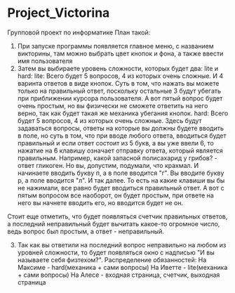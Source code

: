 # Project_Victorina
Групповой проект по информатике
План такой:
1) При запуске программы появляется главное меню, с названием викторины, там можно выбрать цвет кнопок и фона, а также ввести имя пользователя
2) Затем вы выбираете уровень сложности, которых будет два: lite и hard:
lite:
Всего будет 5 вопросов, 4 из которых очень сложные. И 4 варинта ответов в виде кнопок. Суть в том, что нажать вы можете только на правильный ответ, поскольку остальные 3 будут убегать при приближении курсора пользователя. А вот пятый вопрос будет очень простым, но вы физически не сможете ответить на него верно, так как будет такая же механика убегания кнопок.
hard:
Всего будет 5 вопросов, 4 из которых очень сложные. Здесь будут задаваться вопросы, ответы на которые вы должны будете вводить в поле, но суть в том, что при вводе любого ответа, вводиться будет правильный и если ответ состоит из 5 букв, а вы уже ввели 6, то нажатие на 6 клавишу означает отправку ответа, который является правильным. Например, какой запасной полисахарид у грибов? - ответ гликоген. Но вы, допустим, подумали, что крахмал. И начинаете вводить букву п, а в поле вводится "г". Вы вводите букву р, а поле вводится "л". И так далее. То есть на какие клавиши вы бы не нажимали, все равно будет вводиться правильный ответ. А вот с пятым вопросом все наоборот, он будет простым, при ответе на него вы начнете вводить его, но вводится будет не он.

Стоит еще отметить, что будет появляться счетчик правильных ответов, а последний неправильный будет вычитать какое-то огромное число, ведь вопрос был простым, а ответ - неправильный.

3) Так как вы ответили на последний вопрос неправильно на любом из уровней сложности, то будет появляться окно с надписью "И вы называете себя физтехом?".
Распределение обязанностей:
На Максиме - hard(механика + сами вопросы)
На Иветте - lite(механика + сами вопросы)
На Алесе - входная страница, счетчик, выходная страница
